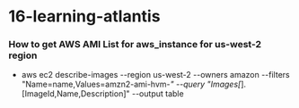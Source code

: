 # 16-learning-atlantis

### How to get AWS AMI List for aws_instance for us-west-2 region

- aws ec2 describe-images --region us-west-2 --owners amazon --filters "Name=name,Values=amzn2-ami-hvm-*" --query "Images[*].[ImageId,Name,Description]" --output table
  
